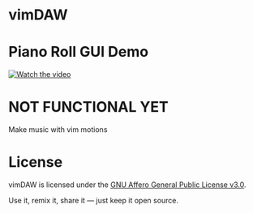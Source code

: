 # vimDAW

# Piano Roll GUI Demo

[![Watch the video](https://img.youtube.com/vi/b7Bf17YH_uQ/0.jpg)](https://youtu.be/b7Bf17YH_uQ)

# NOT FUNCTIONAL YET

Make music with vim motions

# License

vimDAW is licensed under the [GNU Affero General Public License v3.0](https://www.gnu.org/licenses/agpl-3.0.html).

Use it, remix it, share it — just keep it open source.
